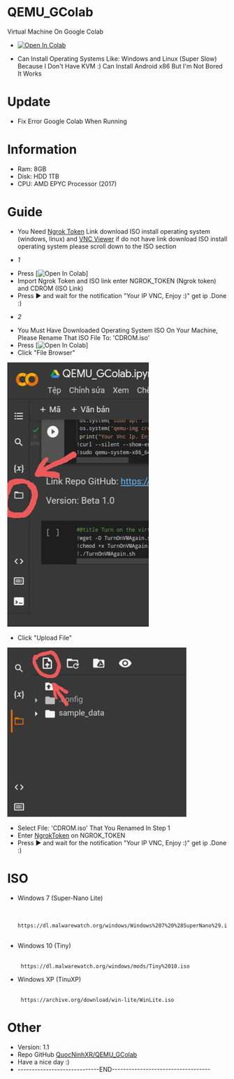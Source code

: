 # QEMU_GColab
Virtual Machine On Google Colab

 + [![Open In Colab](https://colab.research.google.com/assets/colab-badge.svg)](https://colab.research.google.com/drive/1IPkKL82O5vR6ZgqcEiwTjdDmzsdn3Ef7?usp=sharing)



+ Can Install Operating Systems Like: Windows and Linux (Super Slow) Because I Don't Have KVM :) Can Install Android x86 But I'm Not Bored It Works

# Update 
- Fix Error Google Colab When Running
# Information
 
+ Ram: 8GB
+ Disk: HDD 1TB
+ CPU: AMD EPYC Processor (2017)

# Guide

+ You Need [Ngrok Token](https://dashboard.ngrok.com/get-started/your-authtoken) Link download ISO install operating system (windows, linux) and [VNC Viewer](https://ww.realvnc.com/en/connect/download/viewer/)  if do not have link download ISO install operating system please scroll down to the ISO section
- *1*
+  Press [![Open In Colab](https://colab.research.google.com/assets/colab-badge.svg)] 
+  Import Ngrok Token and ISO link enter NGROK_TOKEN (Ngrok token) and CDROM (ISO Link)
+  Press ▶️ and wait for the notification "Your IP VNC, Enjoy :)" get ip .Done :)
- *2*
+ You Must Have Downloaded Operating System ISO On Your Machine, Please Rename That ISO File To: 'CDROM.iso'
+ Press [![Open In Colab](https://colab.research.google.com/assets/colab-badge.svg)] 
+ Click "File Browser"

![image](https://github.com/QuocNinhXR/QEMU_GColab/blob/e1ce80ec2e7dbe3a96baf38cd386cb00d207654d/20220720_183359.jpg)

+ Click "Upload File"

![image](https://github.com/QuocNinhXR/QEMU_GColab/blob/e1ce80ec2e7dbe3a96baf38cd386cb00d207654d/20220720_183448.jpg)

+ Select File: 'CDROM.iso' That You Renamed In Step 1
+ Enter [NgrokToken](https://dashboard.ngrok.com/get-started/your-authtoken) on NGROK_TOKEN
+ Press ▶️ and wait for the notification "Your IP VNC, Enjoy :)" get ip .Done :)

# ISO
+ Windows 7 (Super-Nano Lite)
   ```console  

    https://dl.malwarewatch.org/windows/Windows%207%20%28SuperNano%29.iso
    
    ```
+ Windows 10 (Tiny)
   ```console
    
    https://dl.malwarewatch.org/windows/mods/Tiny%2010.iso
   
   ```
+ Windows XP (TinuXP)
   ```console

    https://archive.org/download/win-lite/WinLite.iso

   ```
# Other
 + Version: 1.1
 + Repo GitHub [QuocNinhXR/QEMU_GColab](https://github.com/QuocNinhXR/QEMU_GColab)
 + Have a nice day :)
 + -----------------------------END-----------------------------------
